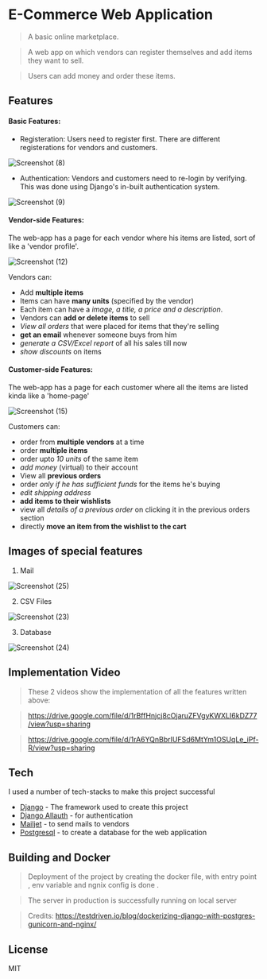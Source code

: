 # E-Commerce Web Application

> A basic online marketplace. 

> A web app on which vendors can register themselves and add items they want to sell.

> Users can add money  and order these items.


## Features

#### Basic Features:
- Registeration: Users need to register first. There are different registerations for vendors and customers.

![Screenshot (8)](https://github.com/raggg377/docker/assets/93575844/6700906d-07f2-4951-8bf6-8dd11bc091f0)

- Authentication: Vendors and customers need to re-login by verifying. This was done using Django's in-built authentication system.

![Screenshot (9)](https://github.com/raggg377/docker/assets/93575844/aa1ca685-d2c5-4e84-bbf4-f30e6cc46dd2)

#### Vendor-side Features:

The web-app has a page for each vendor where his items are listed, sort of like a 'vendor profile'.

![Screenshot (12)](https://github.com/raggg377/docker/assets/93575844/76590e7b-8511-4870-8a65-5a81a8e49096)


Vendors can:
- Add **multiple items** 
- Items can have **many units** (specified by the vendor)
- Each item can have a *image, a title, a price and a description*.
- Vendors can **add or delete items** to sell
- *View all orders* that were placed for items that they're selling 
- **get an email** whenever someone buys from him
- *generate a CSV/Excel report* of all his sales till now
- *show discounts* on items

#### Customer-side Features:

The web-app has a page for each customer where all the items are listed kinda like a 'home-page'

![Screenshot (15)](https://github.com/raggg377/docker/assets/93575844/2e5d37af-0871-4495-b294-7ffb8ebe9d2c)


Customers can:

- order from **multiple vendors** at a time 
- order **multiple items**
- order upto *10 units* of the same item
- *add money* (virtual) to their account  
- View all **previous orders** 
- order *only if he has sufficient funds* for the items he's buying
- *edit shipping address*
- **add items to their wishlists**
- view all *details of a previous order* on clicking it in the previous orders section
- directly **move an item from the wishlist to the cart**

## Images of special features

1. Mail

![Screenshot (25)](https://github.com/raggg377/docker/assets/93575844/f0944aab-bb3f-443d-920e-bddb6de8c28f)


2. CSV Files

![Screenshot (23)](https://github.com/raggg377/docker/assets/93575844/85913467-12a6-4e43-b85d-377b04f7ed6b)


3. Database

![Screenshot (24)](https://github.com/raggg377/docker/assets/93575844/d0653248-6ce1-4da2-8082-3096e6dc0de5)


## Implementation Video

>These 2 videos show the implementation of all the features written above:

>https://drive.google.com/file/d/1rBffHnjcj8cOjaruZFVgyKWXLI6kDZ77/view?usp=sharing

>https://drive.google.com/file/d/1rA6YQnBbrIUFSd6MtYm1OSUqLe_iPf-R/view?usp=sharing
## Tech

I used a number of tech-stacks to make this project successful

- [Django](https://www.djangoproject.com/) - The framework used to create this project 
- [Django Allauth](https://www.section.io/engineering-education/django-google-oauth/) - for  authentication 
- [Mailjet](https://www.mailjet.com/) - to send mails to vendors
- [Postgresql](https://www.postgresql.org/) - to create a database for the web application


## Building and Docker
>Deployment of the project by creating the docker file, with entry point , env variable and ngnix config is done . 

>The server in production is successfully running on local server

>Credits: https://testdriven.io/blog/dockerizing-django-with-postgres-gunicorn-and-nginx/

## License

MIT
